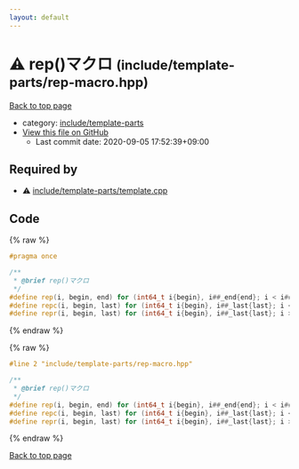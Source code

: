 ```yaml
---
layout: default
---
```


<!-- mathjax config similar to math.stackexchange -->
<script type="text/javascript" async
  src="https://cdnjs.cloudflare.com/ajax/libs/mathjax/2.7.5/MathJax.js?config=TeX-MML-AM_CHTML">
</script>
<script type="text/x-mathjax-config">
  MathJax.Hub.Config({
    TeX: { equationNumbers: { autoNumber: "AMS" }},
    tex2jax: {
      inlineMath: [ ['$','$'] ],
      processEscapes: true
    },
    "HTML-CSS": { matchFontHeight: false },
    displayAlign: "left",
    displayIndent: "2em"
  });
</script>

<script type="text/javascript" src="https://cdnjs.cloudflare.com/ajax/libs/jquery/3.4.1/jquery.min.js"></script>
<script src="https://cdn.jsdelivr.net/npm/jquery-balloon-js@1.1.2/jquery.balloon.min.js" integrity="sha256-ZEYs9VrgAeNuPvs15E39OsyOJaIkXEEt10fzxJ20+2I=" crossorigin="anonymous"></script>
<script type="text/javascript" src="../../../assets/js/copy-button.js"></script>
<link rel="stylesheet" href="../../../assets/css/copy-button.css" />


# :warning: rep()マクロ <small>(include/template-parts/rep-macro.hpp)</small>

<a href="../../../index.html">Back to top page</a>

* category: <a href="../../../index.html#d5567e78d3674558c180d2f4feaa863b">include/template-parts</a>
* <a href="{{ site.github.repository_url }}/blob/master/include/template-parts/rep-macro.hpp">View this file on GitHub</a>
    - Last commit date: 2020-09-05 17:52:39+09:00




## Required by

* :warning: <a href="template.cpp.html">include/template-parts/template.cpp</a>


## Code

<a id="unbundled"></a>
{% raw %}
```cpp
#pragma once

/**
 * @brief rep()マクロ
 */
#define rep(i, begin, end) for (int64_t i{begin}, i##_end{end}; i < i##_end; ++i)
#define repc(i, begin, last) for (int64_t i{begin}, i##_last{last}; i <= i##_last; ++i)
#define repr(i, begin, last) for (int64_t i{begin}, i##_last{last}; i >= i##_last; --i)

```
{% endraw %}

<a id="bundled"></a>
{% raw %}
```cpp
#line 2 "include/template-parts/rep-macro.hpp"

/**
 * @brief rep()マクロ
 */
#define rep(i, begin, end) for (int64_t i{begin}, i##_end{end}; i < i##_end; ++i)
#define repc(i, begin, last) for (int64_t i{begin}, i##_last{last}; i <= i##_last; ++i)
#define repr(i, begin, last) for (int64_t i{begin}, i##_last{last}; i >= i##_last; --i)

```
{% endraw %}

<a href="../../../index.html">Back to top page</a>

